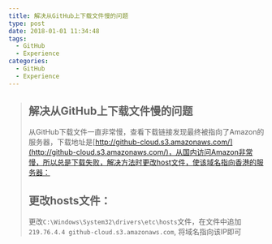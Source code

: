 ```yaml
---
title: 解决从GitHub上下载文件慢的问题
type: post
date: 2018-01-01 11:34:48
tags:
  - GitHub
  - Experience
categories:
  - GitHub
  - Experience
---
```


> ## 解决从GitHub上下载文件慢的问题
>
> 从GitHub下载文件一直非常慢，查看下载链接发现最终被指向了Amazon的服务器，下载地址是[http://github-cloud.s3.amazonaws.com/](http://github-cloud.s3.amazonaws.com/)，从国内访问Amazon非常慢，所以总是下载失败，解决方法时更改host文件，使该域名指向香港的服务器：
>
> ## 更改hosts文件：
>
> 更改`C:\Windows\System32\drivers\etc\hosts`文件，在文件中追加
> `219.76.4.4 github-cloud.s3.amazonaws.com`, 将域名指向该IP即可

